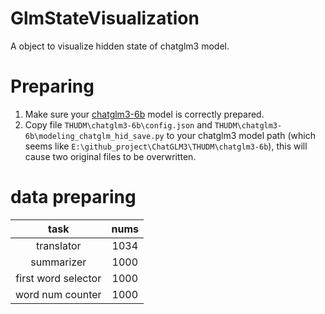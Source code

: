 # GlmStateVisualization
A object to visualize hidden state of chatglm3 model.

# Preparing
1. Make sure your [chatglm3-6b](https://github.com/THUDM/ChatGLM3) model is correctly prepared.
2. Copy file `THUDM\chatglm3-6b\config.json` and `THUDM\chatglm3-6b\modeling_chatglm_hid_save.py` to your chatglm3 model path (which seems like `E:\github_project\ChatGLM3\THUDM\chatglm3-6b`), this will cause two original files to be overwritten.


# data preparing
| task | nums | 
| :----: | :----: |
| translator | 1034 |
| summarizer | 1000 |
| first word selector | 1000 |
| word num counter | 1000 |